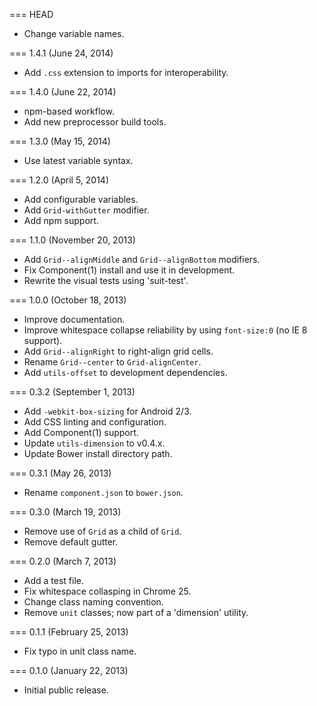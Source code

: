 === HEAD

* Change variable names.

=== 1.4.1 (June 24, 2014)

* Add `.css` extension to imports for interoperability.

=== 1.4.0 (June 22, 2014)

* npm-based workflow.
* Add new preprocessor build tools.

=== 1.3.0 (May 15, 2014)

* Use latest variable syntax.

=== 1.2.0 (April 5, 2014)

* Add configurable variables.
* Add `Grid-withGutter` modifier.
* Add npm support.

=== 1.1.0 (November 20, 2013)

* Add `Grid--alignMiddle` and `Grid--alignBottom` modifiers.
* Fix Component(1) install and use it in development.
* Rewrite the visual tests using 'suit-test'.

=== 1.0.0 (October 18, 2013)

* Improve documentation.
* Improve whitespace collapse reliability by using `font-size:0` (no IE 8 support).
* Add `Grid--alignRight` to right-align grid cells.
* Rename `Grid--center` to `Grid-alignCenter`.
* Add `utils-offset` to development dependencies.

=== 0.3.2 (September 1, 2013)

* Add `-webkit-box-sizing` for Android 2/3.
* Add CSS linting and configuration.
* Add Component(1) support.
* Update `utils-dimension` to v0.4.x.
* Update Bower install directory path.

=== 0.3.1 (May 26, 2013)

* Rename `component.json` to `bower.json`.

=== 0.3.0 (March 19, 2013)

* Remove use of `Grid` as a child of `Grid`.
* Remove default gutter.

=== 0.2.0 (March 7, 2013)

* Add a test file.
* Fix whitespace collasping in Chrome 25.
* Change class naming convention.
* Remove `unit` classes; now part of a 'dimension' utility.

=== 0.1.1 (February 25, 2013)

* Fix typo in unit class name.

=== 0.1.0 (January 22, 2013)

* Initial public release.
